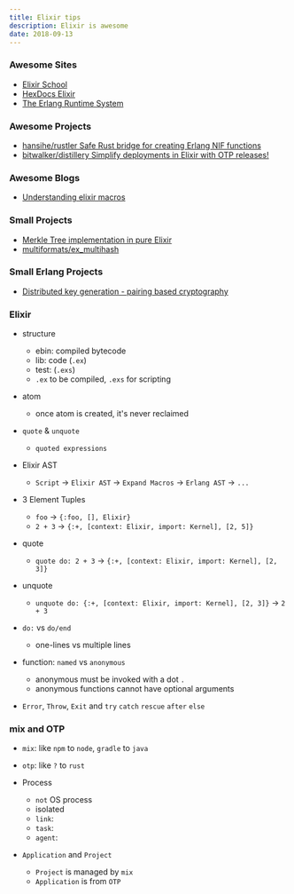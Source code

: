 ```yaml
---
title: Elixir tips
description: Elixir is awesome
date: 2018-09-13
---
```


### Awesome Sites

* [Elixir School](https://elixirschool.com)
* [HexDocs Elixir](https://hexdocs.pm/elixir/Kernel.html)
* [The Erlang Runtime System](https://happi.github.io/theBeamBook)

### Awesome Projects

* [hansihe/rustler Safe Rust bridge for creating Erlang NIF functions](https://github.com/hansihe/rustler)
* [bitwalker/distillery Simplify deployments in Elixir with OTP releases!](https://github.com/bitwalker/distillery)

### Awesome Blogs

* [Understanding elixir macros](https://hackernoon.com/understanding-elixir-macros-3464e141434c)

### Small Projects

* [Merkle Tree implementation in pure Elixir](https://github.com/yosriady/merkle_tree)
* [multiformats/ex_multihash](https://github.com/multiformats/ex_multihash)

### Small Erlang Projects

* [Distributed key generation - pairing based cryptography](https://github.com/helium/erlang-dkg)

### Elixir

* structure
  - ebin: compiled bytecode
  - lib: code (`.ex`)
  - test: (`.exs`)
  - `.ex` to be compiled, `.exs` for scripting

* atom
  - once atom is created, it's never reclaimed

* `quote` & `unquote`
  - `quoted expressions`

* Elixir AST
  - `Script` -> `Elixir AST` -> `Expand Macros` -> `Erlang AST` -> `...`

* 3 Element Tuples
  - `foo` -> `{:foo, [], Elixir}`
  - `2 + 3` -> `{:+, [context: Elixir, import: Kernel], [2, 5]}`

* quote
  - `quote do: 2 + 3` -> `{:+, [context: Elixir, import: Kernel], [2, 3]}`

* unquote
  - `unquote do: {:+, [context: Elixir, import: Kernel], [2, 3]}` -> `2 + 3`

* `do:` vs `do/end`
  - one-lines vs multiple lines

* function: `named` vs `anonymous`
  - anonymous must be invoked with a dot `.`
  - anonymous functions cannot have optional arguments

* `Error`, `Throw`, `Exit` and `try` `catch` `rescue` `after` `else`

### mix and OTP

* `mix`: like `npm` to `node`, `gradle` to `java`
* `otp`: like `?` to `rust`

* Process
  - `not` OS process
  - isolated
  - `link`:
  - `task`:
  - `agent`:

* `Application` and `Project`
  - `Project` is managed by `mix`
  - `Application` is from `OTP`
